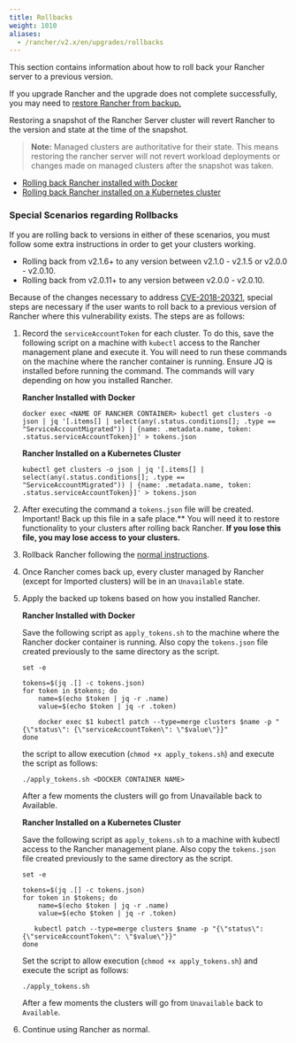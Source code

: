```yaml
---
title: Rollbacks
weight: 1010
aliases:
  - /rancher/v2.x/en/upgrades/rollbacks
---
```


This section contains information about how to roll back your Rancher server to a previous version.

If you upgrade Rancher and the upgrade does not complete successfully, you may need to [restore Rancher from backup.](../../backups/restores)

Restoring a snapshot of the Rancher Server cluster will revert Rancher to the version and state at the time of the snapshot.

>**Note:** Managed clusters are authoritative for their state. This means restoring the rancher server will not revert workload deployments or changes made on managed clusters after the snapshot was taken.

- [Rolling back Rancher installed with Docker]({{<baseurl>}}/rancher/v2.x/en/upgrades/rollbacks/single-node-rollbacks/)
- [Rolling back Rancher installed on a Kubernetes cluster]({{<baseurl>}}/rancher/v2.x/en/upgrades/rollbacks/ha-server-rollbacks/)

### Special Scenarios regarding Rollbacks

If you are rolling back to versions in either of these scenarios, you must follow some extra instructions in order to get your clusters working.

- Rolling back from v2.1.6+ to any version between v2.1.0 - v2.1.5 or v2.0.0 - v2.0.10.
- Rolling back from v2.0.11+ to any version between v2.0.0 - v2.0.10.  

Because of the changes necessary to address [CVE-2018-20321](https://cve.mitre.org/cgi-bin/cvename.cgi?name=CVE-2018-20321), special steps are necessary if the user wants to roll back to a previous version of Rancher where this vulnerability exists. The steps are as follows:

1. Record the `serviceAccountToken` for each cluster.  To do this, save the following script on a machine with `kubectl` access to the Rancher management plane and execute it.  You will need to run these commands on the machine where the rancher container is running. Ensure JQ is installed before running the command. The commands will vary depending on how you installed Rancher.


    **Rancher Installed with Docker**
    ```
    docker exec <NAME OF RANCHER CONTAINER> kubectl get clusters -o json | jq '[.items[] | select(any(.status.conditions[]; .type == "ServiceAccountMigrated")) | {name: .metadata.name, token: .status.serviceAccountToken}]' > tokens.json
    ```

    **Rancher Installed on a Kubernetes Cluster**
    ```
    kubectl get clusters -o json | jq '[.items[] | select(any(.status.conditions[]; .type == "ServiceAccountMigrated")) | {name: .metadata.name, token: .status.serviceAccountToken}]' > tokens.json
    ```

2. After executing the command a `tokens.json` file will be created.  Important! Back up this file in a safe place.** You will need it to restore functionality to your clusters after rolling back Rancher.  **If you lose this file, you may lose access to your clusters.**

3. Rollback Rancher following the [normal instructions]({{<baseurl>}}/rancher/v2.x/en/upgrades/rollbacks/).

4. Once Rancher comes back up, every cluster managed by Rancher (except for Imported clusters) will be in an `Unavailable` state.

5. Apply the backed up tokens based on how you installed Rancher.

    **Rancher Installed with Docker**

    Save the following script as `apply_tokens.sh` to the machine where the Rancher docker container is running. Also copy the `tokens.json` file created previously to the same directory as the script.
    ```
    set -e

    tokens=$(jq .[] -c tokens.json)
    for token in $tokens; do
        name=$(echo $token | jq -r .name)
        value=$(echo $token | jq -r .token)

        docker exec $1 kubectl patch --type=merge clusters $name -p "{\"status\": {\"serviceAccountToken\": \"$value\"}}"
    done
    ```
     the script to allow execution (`chmod +x apply_tokens.sh`) and execute the script as follows:
    ```
    ./apply_tokens.sh <DOCKER CONTAINER NAME>
    ```
    After a few moments the clusters will go from Unavailable back to Available.

    **Rancher Installed on a Kubernetes Cluster**

    Save the following script as `apply_tokens.sh` to a machine with kubectl access to the Rancher management plane. Also copy the `tokens.json` file created previously to the same directory as the script.
    ```
    set -e

    tokens=$(jq .[] -c tokens.json)
    for token in $tokens; do
        name=$(echo $token | jq -r .name)
        value=$(echo $token | jq -r .token)

       kubectl patch --type=merge clusters $name -p "{\"status\": {\"serviceAccountToken\": \"$value\"}}"
    done
    ```
    Set the script to allow execution (`chmod +x apply_tokens.sh`) and execute the script as follows:
    ```
    ./apply_tokens.sh
    ```
    After a few moments the clusters will go from `Unavailable` back to `Available`.

6. Continue using Rancher as normal.
